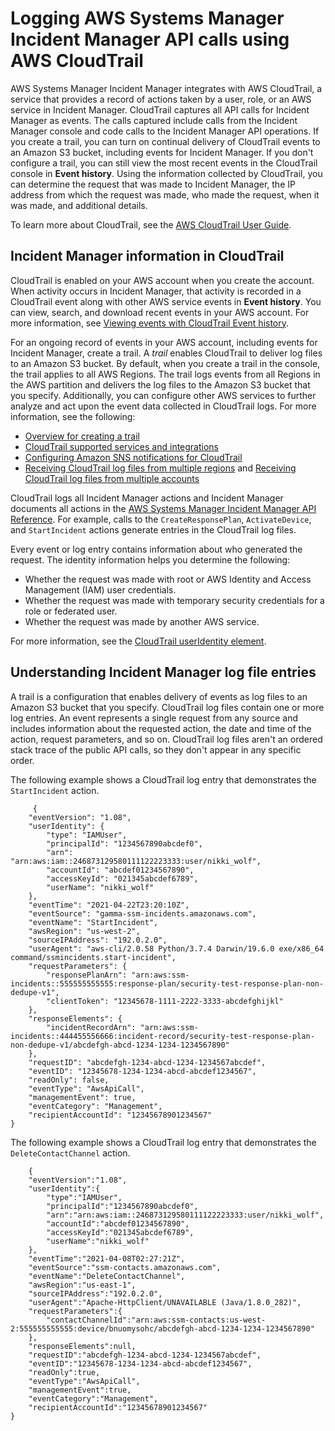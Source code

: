 # Logging AWS Systems Manager Incident Manager API calls using AWS CloudTrail<a name="logging-using-cloudtrail"></a>

AWS Systems Manager Incident Manager integrates with AWS CloudTrail, a service that provides a record of actions taken by a user, role, or an AWS service in Incident Manager\. CloudTrail captures all API calls for Incident Manager as events\. The calls captured include calls from the Incident Manager console and code calls to the Incident Manager API operations\. If you create a trail, you can turn on continual delivery of CloudTrail events to an Amazon S3 bucket, including events for Incident Manager\. If you don't configure a trail, you can still view the most recent events in the CloudTrail console in **Event history**\. Using the information collected by CloudTrail, you can determine the request that was made to Incident Manager, the IP address from which the request was made, who made the request, when it was made, and additional details\.

To learn more about CloudTrail, see the [AWS CloudTrail User Guide](https://docs.aws.amazon.com/awscloudtrail/latest/userguide/cloudtrail-user-guide.html)\.

## Incident Manager information in CloudTrail<a name="service-name-info-in-cloudtrail"></a>

CloudTrail is enabled on your AWS account when you create the account\. When activity occurs in Incident Manager, that activity is recorded in a CloudTrail event along with other AWS service events in **Event history**\. You can view, search, and download recent events in your AWS account\. For more information, see [Viewing events with CloudTrail Event history](https://docs.aws.amazon.com/awscloudtrail/latest/userguide/view-cloudtrail-events.html)\.

For an ongoing record of events in your AWS account, including events for Incident Manager, create a trail\. A *trail* enables CloudTrail to deliver log files to an Amazon S3 bucket\. By default, when you create a trail in the console, the trail applies to all AWS Regions\. The trail logs events from all Regions in the AWS partition and delivers the log files to the Amazon S3 bucket that you specify\. Additionally, you can configure other AWS services to further analyze and act upon the event data collected in CloudTrail logs\. For more information, see the following:
+ [Overview for creating a trail](https://docs.aws.amazon.com/awscloudtrail/latest/userguide/cloudtrail-create-and-update-a-trail.html)
+ [CloudTrail supported services and integrations](https://docs.aws.amazon.com/awscloudtrail/latest/userguide/cloudtrail-aws-service-specific-topics.html)
+ [Configuring Amazon SNS notifications for CloudTrail](https://docs.aws.amazon.com/awscloudtrail/latest/userguide/configure-sns-notifications-for-cloudtrail.html)
+ [Receiving CloudTrail log files from multiple regions](https://docs.aws.amazon.com/awscloudtrail/latest/userguide/receive-cloudtrail-log-files-from-multiple-regions.html) and [Receiving CloudTrail log files from multiple accounts](https://docs.aws.amazon.com/awscloudtrail/latest/userguide/cloudtrail-receive-logs-from-multiple-accounts.html)

CloudTrail logs all Incident Manager actions and Incident Manager documents all actions in the [AWS Systems Manager Incident Manager API Reference](https://docs.aws.amazon.com/incident-manager/latest/APIReference/Welcome.html)\. For example, calls to the `CreateResponsePlan`, `ActivateDevice`, and `StartIncident` actions generate entries in the CloudTrail log files\.

Every event or log entry contains information about who generated the request\. The identity information helps you determine the following:
+ Whether the request was made with root or AWS Identity and Access Management \(IAM\) user credentials\.
+ Whether the request was made with temporary security credentials for a role or federated user\.
+ Whether the request was made by another AWS service\.

For more information, see the [CloudTrail userIdentity element](https://docs.aws.amazon.com/awscloudtrail/latest/userguide/cloudtrail-event-reference-user-identity.html)\.

## Understanding Incident Manager log file entries<a name="understanding-service-name-entries"></a>

A trail is a configuration that enables delivery of events as log files to an Amazon S3 bucket that you specify\. CloudTrail log files contain one or more log entries\. An event represents a single request from any source and includes information about the requested action, the date and time of the action, request parameters, and so on\. CloudTrail log files aren't an ordered stack trace of the public API calls, so they don't appear in any specific order\. 

The following example shows a CloudTrail log entry that demonstrates the `StartIncident` action\.

```
     {
    "eventVersion": "1.08",
    "userIdentity": {
        "type": "IAMUser",
        "principalId": "1234567890abcdef0",
        "arn": "arn:aws:iam::246873129580111122223333:user/nikki_wolf",
        "accountId": "abcdef01234567890",
        "accessKeyId": "021345abcdef6789",
        "userName": "nikki_wolf"
    },
    "eventTime": "2021-04-22T23:20:10Z",
    "eventSource": "gamma-ssm-incidents.amazonaws.com",
    "eventName": "StartIncident",
    "awsRegion": "us-west-2",
    "sourceIPAddress": "192.0.2.0",
    "userAgent": "aws-cli/2.0.58 Python/3.7.4 Darwin/19.6.0 exe/x86_64 command/ssmincidents.start-incident",
    "requestParameters": {
        "responsePlanArn": "arn:aws:ssm-incidents::555555555555:response-plan/security-test-response-plan-non-dedupe-v1",
        "clientToken": "12345678-1111-2222-3333-abcdefghijkl"
    },
    "responseElements": {
        "incidentRecordArn": "arn:aws:ssm-incidents::444455556666:incident-record/security-test-response-plan-non-dedupe-v1/abcdefgh-abcd-1234-1234-1234567890"
    },
    "requestID": "abcdefgh-1234-abcd-1234-1234567abcdef",
    "eventID": "12345678-1234-1234-abcd-abcdef1234567",
    "readOnly": false,
    "eventType": "AwsApiCall",
    "managementEvent": true,
    "eventCategory": "Management",
    "recipientAccountId": "12345678901234567"
}
```

The following example shows a CloudTrail log entry that demonstrates the `DeleteContactChannel` action\.

```
    {
    "eventVersion":"1.08",
    "userIdentity":{
        "type":"IAMUser",
        "principalId":"1234567890abcdef0",
        "arn":"arn:aws:iam::246873129580111122223333:user/nikki_wolf",
        "accountId":"abcdef01234567890",
        "accessKeyId":"021345abcdef6789",
        "userName":"nikki_wolf"
    },
    "eventTime":"2021-04-08T02:27:21Z",
    "eventSource":"ssm-contacts.amazonaws.com",
    "eventName":"DeleteContactChannel",
    "awsRegion":"us-east-1",
    "sourceIPAddress":"192.0.2.0",
    "userAgent":"Apache-HttpClient/UNAVAILABLE (Java/1.8.0_282)",
    "requestParameters":{
        "contactChannelId":"arn:aws:ssm-contacts:us-west-2:555555555555:device/bnuomysohc/abcdefgh-abcd-1234-1234-1234567890"
    },
    "responseElements":null,
    "requestID":"abcdefgh-1234-abcd-1234-1234567abcdef",
    "eventID":"12345678-1234-1234-abcd-abcdef1234567",
    "readOnly":true,
    "eventType":"AwsApiCall",
    "managementEvent":true,
    "eventCategory":"Management",
    "recipientAccountId":"12345678901234567"
}
```